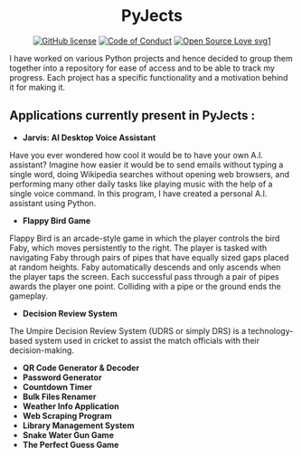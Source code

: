 <div align="center">

# PyJects
[![GitHub license](https://img.shields.io/github/license/iamansoni/PyJects.svg)](https://github.com/iamansoni/PyJects/blob/master/LICENSE)
[![Code of Conduct](https://img.shields.io/badge/code%20of-conduct-ff69b4.svg?style=flat)](https://github.com/iamansoni/PyJects/blob/master/.github/CODE_OF_CONDUCT.md)
[![Open Source Love svg1](https://img.shields.io/static/v1?label=Open&message=Source%20%E2%9D%A4%EF%B8%8F&color=blueviolet)](https://github.com/iamansoni/PyJects/blob/master/.github/CONTRIBUTING.md)

</div>

I have worked on various Python projects and hence decided to group them together into a repository for ease of access and to be able to track my progress.
Each project has a specific functionality and a motivation behind it for making it.
## Applications currently present in PyJects :
* **Jarvis: AI Desktop Voice Assistant**

Have you ever wondered how cool it would be to have your own A.I. assistant? Imagine how easier it would be to send emails without typing a single word, doing Wikipedia searches without opening web browsers, and performing many other daily tasks like playing music with the help of a single voice command. In this program, I have created a personal A.I. assistant using Python. 

* **Flappy Bird Game**

Flappy Bird is an arcade-style game in which the player controls the bird Faby, which moves persistently to the right. The player is tasked with navigating Faby through pairs of pipes that have equally sized gaps placed at random heights. Faby automatically descends and only ascends when the player taps the screen. Each successful pass through a pair of pipes awards the player one point. Colliding with a pipe or the ground ends the gameplay.

* **Decision Review System**

The Umpire Decision Review System (UDRS or simply DRS) is a technology-based system used in cricket to assist the match officials with their decision-making. 

* **QR Code Generator & Decoder**
* **Password Generator**
* **Countdown Timer**
* **Bulk Files Renamer**
* **Weather Info Application**
* **Web Scraping Program**
* **Library Management System**
* **Snake Water Gun Game**
* **The Perfect Guess Game**
